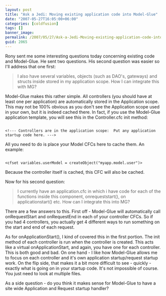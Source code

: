 ```yaml
---
layout: post
title: "Ask a Jedi: Moving existing application code into Model-Glue"
date: "2007-05-27T16:05:00+06:00"
categories: [coldfusion]
tags: []
banner_image: 
permalink: /2007/05/27/Ask-a-Jedi-Moving-existing-application-code-into-ModelGlue
guid: 2065
---
```


Rony sent me some interesting questions today concerning existing code and Model-Glue. He sent two questions. His second question was easier so I'll address that one first:

<blockquote>
I also have several variables, objects (such as DAO's, gateways) and structs inside stored in my application scope. How I can integrate this with MG?
</blockquote>

<more />

Model-Glue makes this rather simple. All controllers (you should have at least one per application) are automatically stored in the Application scope. This may not be 100% obvious as you don't see the Application scope used in your own, but it is indeed cached there. In fact, if you use the Model-Glue application template, you will see this in the Controller.cfc init method:

<code>
&lt;!--- Controllers are in the application scope:  Put any application startup code here. ---&gt;
</code>

All you need to do is place your Model CFCs here to cache them. An example:

<code>
&lt;cfset variables.userModel = createObject("myapp.model.user")&gt;
</code>

Because the controller itself is cached, this CFC will also be cached. 

Now for his second question:

<blockquote>
I currently have an application.cfc in which i have code for each of the functions inside this component, onrequeststart(), on applicationstart() etc. How can I integrate this into MG?
</blockquote>

There are a few answers to this. First off - Model-Glue will automatically call onRequestStart and onRequestEnd in each of your controller CFCs. So if you had 4 controllers, you actually get 4 different ways to run something on the start and end of each request. 

As for onApplicationStart(), I kind of covered this in the first portion. The init method of each controller is run when the controller is created. This acts like a virtual onApplicationStart, and again, you have one for each controller. This is both good and bad. On one hand - I like how Model-Glue allows me to focus on each controller and it's own application startup/request startup work. On the flip side, that makes it a bit more difficult to see - quickly - exactly what is going on in your startup code. It's not impossible of course. You just need to look at multiple files.

As a side question - do you think it makes sense for Model-Glue to have a site wide Application and Request startup handler?